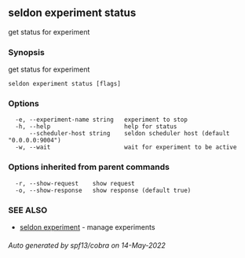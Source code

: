## seldon experiment status

get status for experiment

### Synopsis

get status for experiment

```
seldon experiment status [flags]
```

### Options

```
  -e, --experiment-name string   experiment to stop
  -h, --help                     help for status
      --scheduler-host string    seldon scheduler host (default "0.0.0.0:9004")
  -w, --wait                     wait for experiment to be active
```

### Options inherited from parent commands

```
  -r, --show-request    show request
  -o, --show-response   show response (default true)
```

### SEE ALSO

* [seldon experiment](seldon_experiment.md)	 - manage experiments

###### Auto generated by spf13/cobra on 14-May-2022
